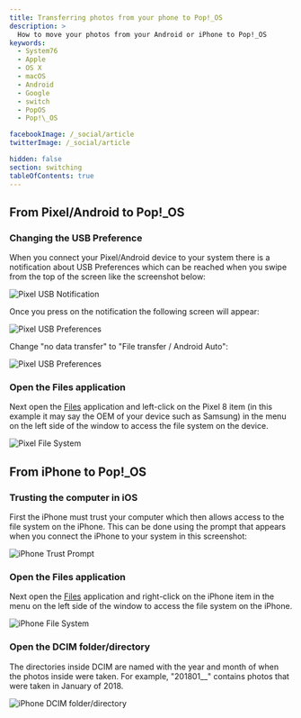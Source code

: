 ```yaml
---
title: Transferring photos from your phone to Pop!_OS
description: >
  How to move your photos from your Android or iPhone to Pop!_OS
keywords:
  - System76
  - Apple
  - OS X
  - macOS
  - Android
  - Google
  - switch
  - PopOS
  - Pop!\_OS

facebookImage: /_social/article
twitterImage: /_social/article

hidden: false
section: switching
tableOfContents: true
---
```


## From Pixel/Android to Pop!_OS

### Changing the USB Preference

When you connect your Pixel/Android device to your system there is a notification about USB Preferences which can be reached when you swipe from the top of the screen like the screenshot below:

![Pixel USB Notification](/images/transfer-photos-from-phone/Pixel-USB-Notification.png)

Once you press on the notification the following screen will appear:

![Pixel USB Preferences](/images/transfer-photos-from-phone/Pixel-USB-Preferences-1.png)

Change "no data transfer" to "File transfer / Android Auto":

![Pixel USB Preferences](/images/transfer-photos-from-phone/Pixel-USB-Preferences-2.png)

### Open the Files application

Next open the <u>Files</u> application and left-click on the Pixel 8 item (in this example it may say the OEM of your device such as Samsung) in the menu on the left side of the window to access the file system on the device.

![Pixel File System](/images/transfer-photos-from-phone/Pixel-Files-1.png)

## From iPhone to Pop!_OS

### Trusting the computer in iOS

First the iPhone must trust your computer which then allows access to the file system on the iPhone. This can be done using the prompt that appears when you connect the iPhone to your system in this screenshot:

![iPhone Trust Prompt](/images/transfer-photos-from-phone/iPhone-Trust-Device-scaled.png)

### Open the Files application

Next open the <u>Files</u> application and right-click on the iPhone item in the menu on the left side of the window to access the file system on the iPhone.

![iPhone File System](/images/transfer-photos-from-phone/iPhone-Files-2.png)

### Open the DCIM folder/directory

The directories inside DCIM are named with the year and month of when the photos inside were taken. For example, "201801__" contains photos that were taken in January of 2018.

![iPhone DCIM folder/directory](/images/transfer-photos-from-phone/iPhone-Files-3.png)
